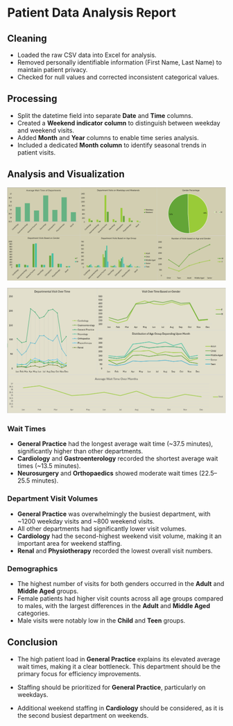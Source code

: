 # Patient Data Analysis Report

## Cleaning
- Loaded the raw CSV data into Excel for analysis.
- Removed personally identifiable information (First Name, Last Name) to maintain patient privacy.
- Checked for null values and corrected inconsistent categorical values.

## Processing
- Split the datetime field into separate **Date** and **Time** columns.
- Created a **Weekend indicator column** to distinguish between weekday and weekend visits.
- Added **Month** and **Year** columns to enable time series analysis.
- Included a dedicated **Month column** to identify seasonal trends in patient visits.

## Analysis and Visualization

![Excel](https://github.com/rahmansabiurfx/Excel-EDA/blob/main/Healthcare-Data-Analysis/Assets/stat1.PNG)

![Excel](https://github.com/rahmansabiurfx/Excel-EDA/blob/main/Healthcare-Data-Analysis/Assets/stat2.PNG)

### Wait Times
- **General Practice** had the longest average wait time (~37.5 minutes), significantly higher than other departments.
- **Cardiology** and **Gastroenterology** recorded the shortest average wait times (~13.5 minutes).
- **Neurosurgery** and **Orthopaedics** showed moderate wait times (22.5–25.5 minutes).

### Department Visit Volumes
- **General Practice** was overwhelmingly the busiest department, with ~1200 weekday visits and ~800 weekend visits.
- All other departments had significantly lower visit volumes.
- **Cardiology** had the second-highest weekend visit volume, making it an important area for weekend staffing.
- **Renal** and **Physiotherapy** recorded the lowest overall visit numbers.

### Demographics
- The highest number of visits for both genders occurred in the **Adult** and **Middle Aged** groups.
- Female patients had higher visit counts across all age groups compared to males, with the largest differences in the **Adult** and **Middle Aged** categories.
- Male visits were notably low in the **Child** and **Teen** groups.

## Conclusion
- The high patient load in **General Practice** explains its elevated average wait times, making it a clear bottleneck. This department should be the primary focus for efficiency improvements.
- Staffing should be prioritized for **General Practice**, particularly on weekdays.

- Additional weekend staffing in **Cardiology** should be considered, as it is the second busiest department on weekends.


